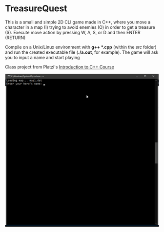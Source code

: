 # TreasureQuest 

This is a small and simple 2D CLI game made in C++, where you move a character in a map (I) trying to avoid enemies (O) in order to get a treasure ($). Execute move action by pressing W, A, S, or D and then ENTER (RETURN)

Compile on a Unix/Linux environment with **g++ \*.cpp** (within the _src_ folder) and run the created executable file (**./a.out**, for example). The game will ask you to input a name and start playing

Class project from Platzi's [Introduction to C++ Course](https://platzi.com/clases/c-plus-plus/)

![Short demo](https://raw.githubusercontent.com/jcalvarezj/jcalvarezj.github.io/master/img/CLIGame.gif)
